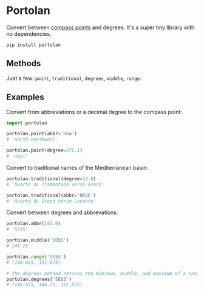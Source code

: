 # Portolan

Convert between [compass points](https://en.wikipedia.org/wiki/Points_of_the_compass) and degrees. It's a super tiny library with no dependencies.

````
pip install portolan
````

## Methods

Just a few:
`point`, `traditional`, `degrees`, `middle`, `range`.

## Examples

Convert from abbreviations or a decimal degree to the compass point:

````python
import portolan

portolan.point(abbr='nnw')
# 'north-northwest'

portolan.point(degree=275.1)
# 'west'
````

Convert to traditional names of the Mediterranean basin:

```python
portolan.traditional(degree=12.6)
# 'Quarto di Tramontana verso Greco'

portolan.traditional(abbr='NEbE')
# 'Quarto di Greco verso Levante'
````

Convert between degrees and abbrevations:

````python
portolan.abbr(145.0)
# 'SEbS'

portolan.middle('SEbS')
# 146.25

portolan.range('SEbS')
# (140.625, 151.875)

# the degrees method returns the minimum, middle, and maximum of a range
portolan.degrees('SEbS')
# (140.625, 146.25, 151.875)
````
